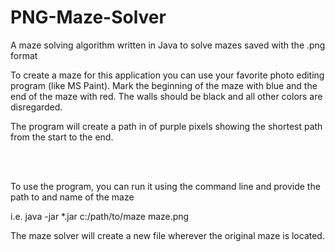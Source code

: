 # PNG-Maze-Solver
A maze solving algorithm written in Java to solve mazes saved with the .png format


To create a maze for this application you can use your favorite photo editing program (like MS Paint). Mark the beginning of the maze with blue and the end of the maze with red. The walls should be black and all other colors are disregarded.

The program will create a path in of purple pixels showing the shortest path from the start to the end.

<br>
</br>

<p>To use the program, you can run it using the command line and provide the path to and name of the maze</p>
<p>i.e. java -jar *.jar c:/path/to/maze maze.png</p>

The maze solver will create a new file wherever the original maze is located.
